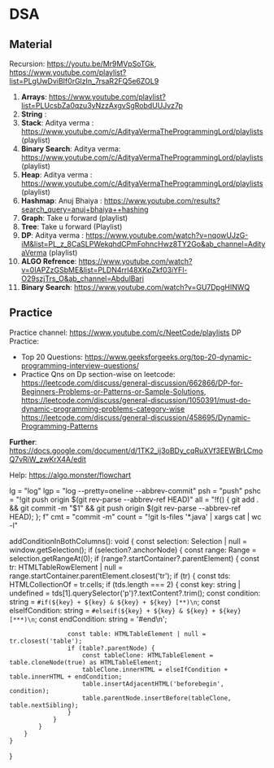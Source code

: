 # DSA



## Material

Recursion: https://youtu.be/Mr9MVpSoTGk, https://www.youtube.com/playlist?list=PLgUwDviBIf0rGlzIn_7rsaR2FQ5e6ZOL9
1. **Arrays**: https://www.youtube.com/playlist?list=PLUcsbZa0qzu3yNzzAxgvSgRobdUUJvz7p
2. **String**  : 
3. **Stack**: Aditya verma : https://www.youtube.com/c/AdityaVermaTheProgrammingLord/playlists (playlist)
4. **Binary Search**: Aditya verma: https://www.youtube.com/c/AdityaVermaTheProgrammingLord/playlists (playlist)
5. **Heap**: Aditya verma : https://www.youtube.com/c/AdityaVermaTheProgrammingLord/playlists (playlist)
6. **Hashmap**: Anuj Bhaiya : https://www.youtube.com/results?search_query=anuj+bhaiya++hashing
7. **Graph**: Take u forward (playlist)
8. **Tree**:  Take u forward (Playlist)
9. **DP**: Aditya verma : https://www.youtube.com/watch?v=nqowUJzG-iM&list=PL_z_8CaSLPWekqhdCPmFohncHwz8TY2Go&ab_channel=AdityaVerma  (playlist)
10. **ALGO Refrence**: https://www.youtube.com/watch?v=0IAPZzGSbME&list=PLDN4rrl48XKpZkf03iYFl-O29szjTrs_O&ab_channel=AbdulBari
11. **Binary Search**: https://www.youtube.com/watch?v=GU7DpgHINWQ



## Practice


Practice channel: https://www.youtube.com/c/NeetCode/playlists
DP Practice:
- Top 20 Questions: https://www.geeksforgeeks.org/top-20-dynamic-programming-interview-questions/
- Practice Qns on Dp section-wise on leetcode:  https://leetcode.com/discuss/general-discussion/662866/DP-for-Beginners-Problems-or-Patterns-or-Sample-Solutions,                                                         https://leetcode.com/discuss/general-discussion/1050391/must-do-dynamic-programming-problems-category-wise
  https://leetcode.com/discuss/general-discussion/458695/Dynamic-Programming-Patterns


**Further**: https://docs.google.com/document/d/1TK2_ij3oBDy_cqRuXVf3EEWBrLCmoQ7vRiW_zwKrX4A/edit

Help: https://algo.monster/flowchart



lg = "log"
        lgp = "log --pretty=oneline --abbrev-commit"
        psh = "push"
        pshc = "!git push origin $(git rev-parse --abbrev-ref HEAD)"
        all = "!f() { git add . && git commit -m \"$1\" && git push origin $(git rev-parse --abbrev-ref HEAD); }; f"
        cmt = "commit -m"
        count = "!git ls-files '*.java' | xargs cat | wc -l"


addConditionInBothColumns(): void {
    const selection: Selection | null = window.getSelection();
    if (selection?.anchorNode) {
        const range: Range = selection.getRangeAt(0);
        if (range?.startContainer?.parentElement) {
            const tr: HTMLTableRowElement | null = range.startContainer.parentElement.closest('tr');
            if (tr) {
                const tds: HTMLCollectionOf<HTMLTableCellElement> = tr.cells;
                if (tds.length === 2) {
                    const key: string | undefined = tds[1].querySelector('p')?.textContent?.trim();
                    const condition: string = `#if(${key} + ${key} & ${key} + ${key} [**)\n`;
                    const elseIfCondition: string = `#elseif(${key} + ${key} & ${key} + ${key} [***)\n`;
                    const endCondition: string = '#end\n';

                    const table: HTMLTableElement | null = tr.closest('table');
                    if (table?.parentNode) {
                        const tableClone: HTMLTableElement = table.cloneNode(true) as HTMLTableElement;
                        tableClone.innerHTML = elseIfCondition + table.innerHTML + endCondition;
                        table.insertAdjacentHTML('beforebegin', condition);
                        table.parentNode.insertBefore(tableClone, table.nextSibling);
                    }
                }
            }
        }
    }
}

